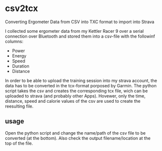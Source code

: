 # csv2tcx
Converting Ergometer Data from CSV into TXC format to import into Strava

I collected some ergometer data from my Kettler Racer 9 over a serial connection over Bluetooth and stored them into a csv-file with the followinf columns:
* Power
* Energy
* Speed
* Duration
* Distance

In order to be able to upload the training session into my strava account, the data has to be converted in the tcx-format porposed by Garmin. The python script takes the csv and creates the corresponding tcx file, wich can be uploaded to strava (and probably other Apps). Hovewer, only the time, distance, speed and calorie values of the csv are used to create the reesulting file.

## usage
Open the python script and change the name/path of the csv file to be converted (at the bottom). Also check the output filename/location at the top of the file.
